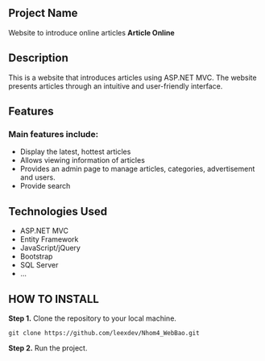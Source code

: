 ## Project Name
Website to introduce online articles <b>Article Online</b>

## Description
This is a website that introduces articles using ASP.NET MVC. The website presents articles through an intuitive and user-friendly interface.

## Features
### Main features include:
- Display the latest, hottest articles
- Allows viewing information of articles
- Provides an admin page to manage articles, categories, advertisement and users.
- Provide search

## Technologies Used
- ASP.NET MVC
- Entity Framework
- JavaScript/jQuery
- Bootstrap
- SQL Server
- ...
## HOW TO INSTALL

__Step 1.__ Clone the repository to your local machine.
```
git clone https://github.com/leexdev/Nhom4_WebBao.git
```
__Step 2.__ Run the project.

